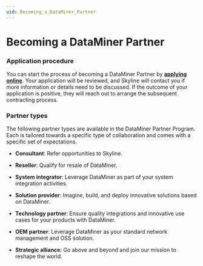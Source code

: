 ```yaml
---
uid: Becoming_a_DataMiner_Partner
---
```


# Becoming a DataMiner Partner

### Application procedure

You can start the process of becoming a DataMiner Partner by [**applying online**](https://skyline.be/partner#dataminer-partner-program). Your application will be reviewed, and Skyline will contact you if more information or details need to be discussed. If the outcome of your application is positive, they will reach out to arrange the subsequent contracting process.

### Partner types

The following partner types are available in the DataMiner Partner Program. Each is tailored towards a specific type of collaboration and comes with a specific set of expectations.

- **Consultant**: Refer opportunities to Skyline.

- **Reseller**: Qualify for resale of DataMiner.

- **System integrator**: Leverage DataMiner as part of your system integration activities.

- **Solution provider**: Imagine, build, and deploy innovative solutions based on DataMiner.

- **Technology partner**: Ensure quality integrations and innovative use cases for your products with DataMiner.

- **OEM partner**: Leverage DataMiner as your standard network management and OSS solution.

- **Strategic alliance**: Go above and beyond and join our mission to reshape the world.
